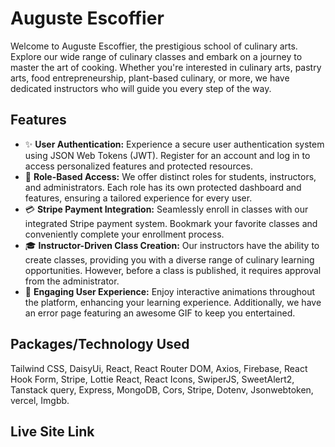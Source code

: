 # Auguste Escoffier

Welcome to Auguste Escoffier, the prestigious school of culinary arts. Explore our wide range of culinary classes and embark on a journey to master the art of cooking. Whether you're interested in culinary arts, pastry arts, food entrepreneurship, plant-based culinary, or more, we have dedicated instructors who will guide you every step of the way.

## Features

- ✨ **User Authentication:** Experience a secure user authentication system using JSON Web Tokens (JWT). Register for an account and log in to access personalized features and protected resources.
- 👥 **Role-Based Access:** We offer distinct roles for students, instructors, and administrators. Each role has its own protected dashboard and features, ensuring a tailored experience for every user.
- 💳 **Stripe Payment Integration:** Seamlessly enroll in classes with our integrated Stripe payment system. Bookmark your favorite classes and conveniently complete your enrollment process.
- 🎓 **Instructor-Driven Class Creation:** Our instructors have the ability to create classes, providing you with a diverse range of culinary learning opportunities. However, before a class is published, it requires approval from the administrator.
- 🎉 **Engaging User Experience:** Enjoy interactive animations throughout the platform, enhancing your learning experience. Additionally, we have an error page featuring an awesome GIF to keep you entertained.

## Packages/Technology Used

Tailwind CSS, DaisyUi, React, React Router DOM, Axios, Firebase, React Hook Form, Stripe, Lottie React, React Icons, SwiperJS, SweetAlert2, Tanstack query, Express, MongoDB, Cors, Stripe, Dotenv, Jsonwebtoken, vercel, Imgbb.

## Live Site Link

<!-- Add the link to your live site here -->
